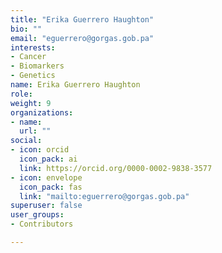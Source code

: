```yaml
---
title: "Erika Guerrero Haughton"
bio: ""
email: "eguerrero@gorgas.gob.pa"
interests:
- Cancer
- Biomarkers
- Genetics
name: Erika Guerrero Haughton
role: 
weight: 9
organizations:
- name: 
  url: ""
social:
- icon: orcid
  icon_pack: ai
  link: https://orcid.org/0000-0002-9838-3577
- icon: envelope
  icon_pack: fas
  link: "mailto:eguerrero@gorgas.gob.pa"
superuser: false
user_groups:
- Contributors

---
```

